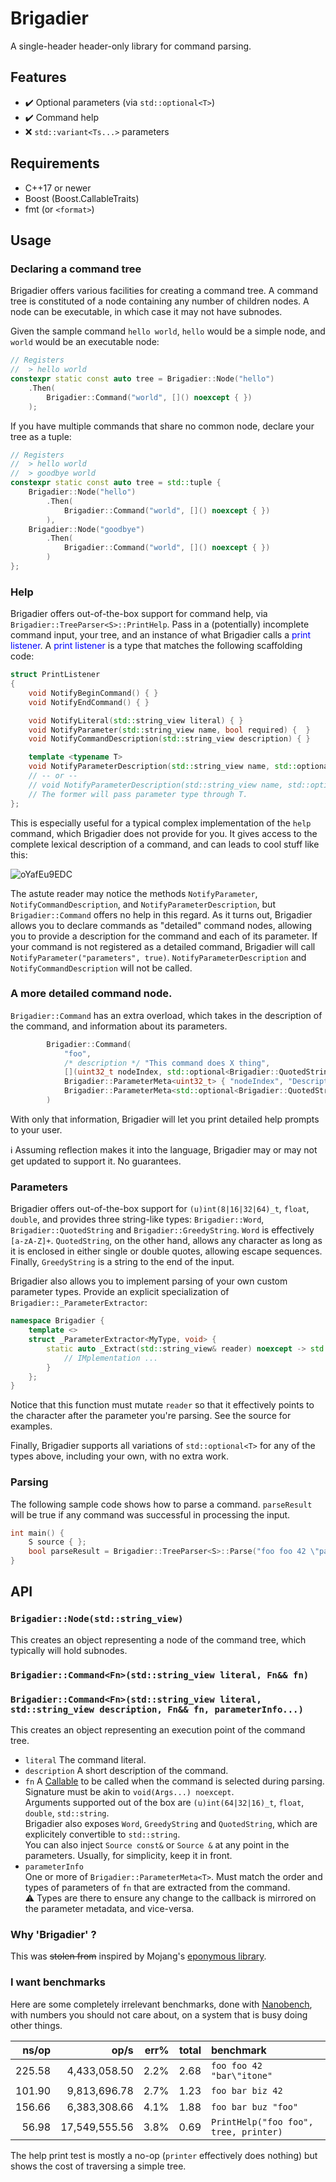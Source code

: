 # Brigadier

A single-header header-only library for command parsing.

## Features

- ✔️ Optional parameters (via `std::optional<T>`)
- ✔️ Command help
- ❌ `std::variant<Ts...>` parameters

## Requirements

* C++17 or newer
* Boost (Boost.CallableTraits)
* fmt (or `<format>`)

## Usage

### Declaring a command tree

Brigadier offers various facilities for creating a command tree. A command tree is constituted of a node containing any number of children nodes. A node can be executable, in which case it may not have subnodes.

Given the sample command `hello world`, `hello` would be a simple node, and `world` would be an executable node:
```cpp
// Registers
//  > hello world
constexpr static const auto tree = Brigadier::Node("hello")
    .Then(
        Brigadier::Command("world", []() noexcept { })
    );
```

If you have multiple commands that share no common node, declare your tree as a tuple:
```cpp
// Registers
//  > hello world
//  > goodbye world
constexpr static const auto tree = std::tuple {
    Brigadier::Node("hello")
        .Then(
            Brigadier::Command("world", []() noexcept { })
        ),
    Brigadier::Node("goodbye")
        .Then(
            Brigadier::Command("world", []() noexcept { })
        )
};
```

### Help

Brigadier offers out-of-the-box support for command help, via `Brigadier::TreeParser<S>::PrintHelp`. Pass in a (potentially) incomplete command input, your tree, and an instance of what Brigadier calls a <span style="color:blue">print listener</span>. A <span style="color:blue">print listener</span> is a type that matches the following scaffolding code:

```cpp
struct PrintListener
{
    void NotifyBeginCommand() { }
    void NotifyEndCommand() { }

    void NotifyLiteral(std::string_view literal) { }
    void NotifyParameter(std::string_view name, bool required) {  }
    void NotifyCommandDescription(std::string_view description) { }

    template <typename T>
    void NotifyParameterDescription(std::string_view name, std::optional<std::string_view> description, bool required) { }
    // -- or -- 
    // void NotifyParameterDescription(std::string_view name, std::optional<std::string_view> description, bool required) { }
    // The former will pass parameter type through T.
};
```

This is especially useful for a typical complex implementation of the `help` command, which Brigadier does not provide for you. It gives access to the complete lexical description of a command, and can leads to cool stuff like this:

![oYafEu9EDC](https://user-images.githubusercontent.com/563936/134428322-ff47065e-4a48-4999-9d0e-6ae3b75fee61.gif)

The astute reader may notice the methods `NotifyParameter`, `NotifyCommandDescription`, and `NotifyParameterDescription`, but `Brigadier::Command` offers no help in this regard. As it turns out, Brigadier allows you to declare commands as "detailed" command nodes, allowing you to provide a description for the command and each of its parameter. If your command is not registered as a detailed command, Brigadier will call `NotifyParameter("parameters", true)`. `NotifyParameterDescription` and `NotifyCommandDescription` will not be called.

### A more detailed command node.

`Brigadier::Command` has an extra overload, which takes in the description of the command, and information about its parameters.

```cpp
        Brigadier::Command(
            "foo",
            /* description */ "This command does X thing",
            [](uint32_t nodeIndex, std::optional<Brigadier::QuotedString> path) noexcept { },
            Brigadier::ParameterMeta<uint32_t> { "nodeIndex", "Description of the 'nodeIndex' parameter" },
            Brigadier::ParameterMeta<std::optional<Brigadier::QuotedString>> { "path", "Description of the 'path' parameter" }
        )
```

With only that information, Brigadier will let you print detailed help prompts to your user.

ℹ Assuming reflection makes it into the language, Brigadier may or may not get updated to support it. No guarantees.

### Parameters

Brigadier offers out-of-the-box support for `(u)int(8|16|32|64)_t`, `float`, `double`, and provides three string-like types: `Brigadier::Word`, `Brigadier::QuotedString` and `Brigadier::GreedyString`. `Word` is effectively `[a-zA-Z]+`. `QuotedString`, on the other hand, allows any character as long as it is enclosed in either single or double quotes, allowing escape sequences. Finally, `GreedyString` is a string to the end of the input.

Brigadier also allows you to implement parsing of your own custom parameter types. Provide an explicit specialization of `Brigadier::_ParameterExtractor`:

```cpp
namespace Brigadier {
    template <>
    struct _ParameterExtractor<MyType, void> {
        static auto _Extract(std::string_view& reader) noexcept -> std::optional<MyType> {
            // IMplementation ...
        }
    };
}
```

Notice that this function must mutate `reader` so that it effectively points to the character after the parameter you're parsing. See the source for examples.

Finally, Brigadier supports all variations of `std::optional<T>` for any of the types above, including your own, with no extra work.

### Parsing

The following sample code shows how to parse a command. `parseResult` will be true if any command was successful in processing the input.

```cpp
int main() {
    S source { };
    bool parseResult = Brigadier::TreeParser<S>::Parse("foo foo 42 \"path\"", tree, source);
}
```

## API

### `Brigadier::Node(std::string_view)`

This creates an object representing a node of the command tree, which typically will hold subnodes.

### `Brigadier::Command<Fn>(std::string_view literal, Fn&& fn)`
### `Brigadier::Command<Fn>(std::string_view literal, std::string_view description, Fn&& fn, parameterInfo...)`

This creates an object representing an execution point of the command tree.
- `literal` The command literal.
- `description` A short description of the command.
- `fn`
  A [Callable](https://en.cppreference.com/w/cpp/named_req/Callable) to be called when the command is selected during parsing.  
  Signature must be akin to `void(Args...) noexcept`.  
  Arguments supported out of the box are `(u)int(64|32|16)_t`, `float`, `double`, `std::string`.  
  Brigadier also exposes `Word`, `GreedyString` and `QuotedString`, which are explicitely convertible to `std::string`.  
  You can also inject `Source const&` or `Source &` at any point in the parameters. Usually, for simplicity, keep it in front.
- `parameterInfo`  
  One or more of `Brigadier::ParameterMeta<T>`. Must match the order and types of parameters of `fn` that are extracted from the command.  
  ⚠️ Types are there to ensure any change to the callback is mirrored on the parameter metadata, and vice-versa.

### Why 'Brigadier' ?

This was ~~stolen from~~ inspired by Mojang's [eponymous library](https://github.com/Mojang/brigadier). 

### I want benchmarks

Here are some completely irrelevant benchmarks, done with [Nanobench](https://github.com/martinus/nanobench), with numbers you should not care about, on a system that is busy doing other things.

|               ns/op |                op/s |    err% |     total | benchmark
|--------------------:|--------------------:|--------:|----------:|:----------
|              225.58 |        4,433,058.50 |    2.2% |      2.68 | `foo foo 42 "bar\"itone"`
|              101.90 |        9,813,696.78 |    2.7% |      1.23 | `foo bar biz 42`
|              156.66 |        6,383,308.66 |    4.1% |      1.88 | `foo bar buz "foo"`
|               56.98 |       17,549,555.56 |    3.8% |      0.69 | `PrintHelp("foo foo", tree, printer)`

The help print test is mostly a no-op (`printer` effectively does nothing) but shows the cost of traversing a simple tree.
